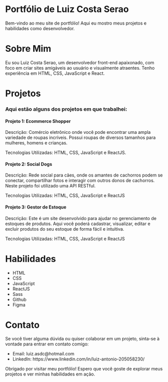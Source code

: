 <h1>Portfólio de Luiz Costa Serao</h1>
<p>Bem-vindo ao meu site de portfólio! Aqui eu mostro meus projetos e habilidades como desenvolvedor.</p>

<h1>Sobre Mim</h1>
<p>Eu sou Luiz Costa Serao, um desenvolvedor front-end apaixonado, com foco em criar sites amigáveis ​​ao usuário e visualmente atraentes. Tenho experiência em HTML, CSS, JavaScript e React.</p>

<h1>Projetos</h1>
<h3>Aqui estão alguns dos projetos em que trabalhei:</h3>

<h4>Projeto 1: Ecommerce Shopper</h4>

<p>Descrição: Comércio eletrônico onde você pode encontrar uma ampla variedade de roupas incríveis. Possui roupas de diversos tamanhos para mulheres, homens e crianças.</p>
<p>Tecnologias Utilizadas: HTML, CSS, JavaScript e ReactJS.</p>

<h4>Projeto 2: Social Dogs</h4>

<p>Descrição: Rede social para cães, onde os amantes de cachorros podem se conectar, compartilhar fotos e interagir com outros donos de cachorros. Neste projeto foi utilizado uma API RESTful.</p>
<p>Tecnologias Utilizadas: HTML, CSS, JavaScript e ReactJS</p>

<h4>Projeto 3: Gestor de Estoque</h4>

<p>Descrição: Este é um site desenvolvido para ajudar no gerenciamento de estoques de produtos. Aqui você poderá cadastrar, visualizar, editar e excluir produtos do seu estoque de forma fácil e intuitiva.</p>
<p>Tecnologias Utilizadas: HTML, CSS, JavaScript e ReactJS</p>

<h1>Habilidades</h1>
<ul>
  <li>HTML</li>
  <li>CSS</li>
  <li>JavaScript</li>
  <li>ReactJS</li>
  <li>Sass</li>
  <li>Github</li>
  <li>Figma</li>
</ul>

<h1>Contato</h1>
<p>Se você tiver alguma dúvida ou quiser colaborar em um projeto, sinta-se à vontade para entrar em contato comigo:</p>
<ul>
  <li>Email: luiz.asdc@hotmail.com</li>
  <li>LinkedIn: https://www.linkedin.com/in/luiz-antonio-205058230/</li>
</ul>

<p>Obrigado por visitar meu portfólio! Espero que você goste de explorar meus projetos e ver minhas habilidades em ação.</p>
